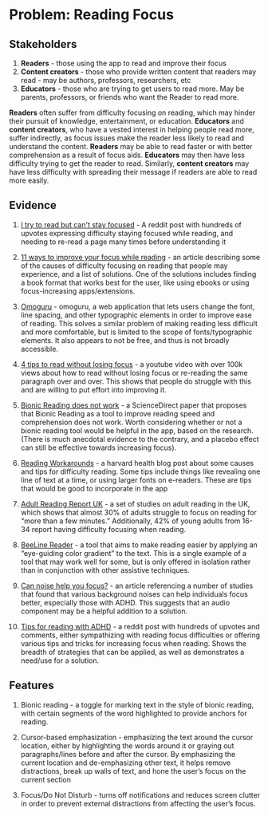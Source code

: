 # Problem: Reading Focus

## Stakeholders
1. **Readers** - those using the app to read and improve their focus
2. **Content creators** - those who provide written content that readers may read - may be authors, professors, researchers, etc
3. **Educators** - those who are trying to get users to read more. May be parents, professors, or friends who want the Reader to read more. 

**Readers** often suffer from difficulty focusing on reading, which may hinder their pursuit of knowledge, entertainment, or education. **Educators** and **content creators**, who have a vested interest in helping people read more, suffer indirectly, as focus issues make the reader less likely to read and understand the content. **Readers** may be able to read faster or with better comprehension as a result of focus aids. **Educators** may then have less difficulty trying to get the reader to read. Similarly, **content creators** may have less difficulty with spreading their message if readers are able to read more easily. 

## Evidence
1. [I try to read but can't stay focused](https://www.reddit.com/r/books/comments/3qe6bk/i_try_to_read_but_i_cant_stay_focused/) - A reddit post with hundreds of upvotes expressing difficulty staying focused while reading, and needing to re-read a page many times before understanding it

2. [11 ways to improve your focus while reading](https://chatter-bug.com/2024/06/26/11-ways-to-improve-your-focus-while-reading/) - an article describing some of the causes of difficulty focusing on reading that people may experience, and a list of solutions. One of the solutions includes finding a book format that works best for the user, like using ebooks or using focus-increasing apps/extensions. 

3. [Omoguru](https://www.omoguru.com/) - omoguru, a web application that lets users change the font, line spacing, and other typographic elements in order to improve ease of reading. This solves a similar problem of making reading less difficult and more comfortable, but is limited to the scope of fonts/typographic elements. It also appears to not be free, and thus is not broadly accessible.

4. [4 tips to read without losing focus](https://youtu.be/4YF3_fw1Jko?si=NKfNK7hdLCR4jFbZ) - a youtube video with over 100k views about how to read without losing focus or re-reading the same paragraph over and over. This shows that people do struggle with this and are willing to put effort into improving it. 

5. [Bionic Reading does not work](https://www.sciencedirect.com/science/article/pii/S0001691824001811) - a ScienceDirect paper that proposes that Bionic Reading as a tool to improve reading speed and comprehension does not work. Worth considering whether or not a bionic reading tool would be helpful in the app, based on the research. (There is much anecdotal evidence to the contrary, and a placebo effect can still be effective towards increasing focus). 

6. [Reading Workarounds](https://www.health.harvard.edu/blog/trouble-reading-try-these-workarounds-2019062717242) - a harvard health blog post about some causes and tips for difficulty reading. Some tips include things like revealing one line of text at a time, or using larger fonts on e-readers. These are tips that would be good to incorporate in the app

7. [Adult Reading Report UK](https://readingagency.org.uk/adult-reading-research-report-2024/) - a set of studies on adult reading in the UK, which shows that almost 30% of adults struggle to focus on reading for “more than a few minutes.” Additionally, 42% of young adults from 16-34 report having difficulty focusing when reading. 

8. [BeeLine Reader](https://www.beelinereader.com/) - a tool that aims to make reading easier by applying an “eye-guiding color gradient” to the text. This is a single example of a tool that may work well for some, but is only offered in isolation rather than in conjunction with other assistive techniques.

9. [Can noise help you focus?](https://blogs.flinders.edu.au/student-health-and-well-being/2025/05/16/can-the-right-kind-of-noise-help-you-focus/) - an article referencing a number of studies that found that various background noises can help individuals focus better, especially those with ADHD. This suggests that an audio component may be a helpful addition to a solution. 

10. [Tips for reading with ADHD](https://www.reddit.com/r/ADHD/comments/sga3wk/have_you_found_helpful_methods_for_reading_with/) - a reddit post with hundreds of upvotes and comments, either sympathizing with reading focus difficulties or offering various tips and tricks for increasing focus when reading. Shows the breadth of strategies that can be applied, as well as demonstrates a need/use for a solution. 

## Features

1. Bionic reading - a toggle for marking text in the style of bionic reading, with certain segments of the word highlighted to provide anchors for reading.

2. Cursor-based emphasization - emphasizing the text around the cursor location, either by highlighting the words around it or graying out paragraphs/lines before and after the cursor. By emphasizing the current location and de-emphasizing other text, it helps remove distractions, break up walls of text, and hone the user’s focus on the current section

3. Focus/Do Not Disturb - turns off notifications and reduces screen clutter in order to prevent external distractions from affecting the user’s focus.